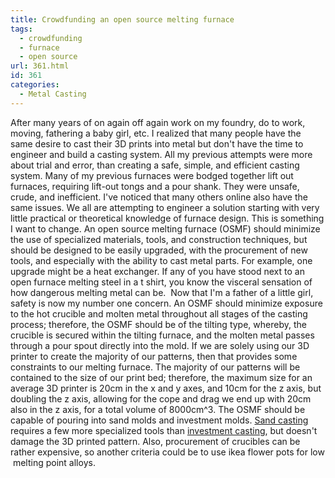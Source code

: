 ```yaml
---
title: Crowdfunding an open source melting furnace
tags:
  - crowdfunding
  - furnace
  - open source
url: 361.html
id: 361
categories:
  - Metal Casting
---
```


After many years of on again off again work on my foundry, do to work, moving, fathering a baby girl, etc. I realized that many people have the same desire to cast their 3D prints into metal but don't have the time to engineer and build a casting system. All my previous attempts were more about trial and error, than creating a safe, simple, and efficient casting system. Many of my previous furnaces were bodged together lift out furnaces, requiring lift-out tongs and a pour shank. They were unsafe, crude, and inefficient. I've noticed that many others online also have the same issues. We all are attempting to engineer a solution starting with very little practical or theoretical knowledge of furnace design. This is something I want to change. An open source melting furnace (OSMF) should minimize the use of specialized materials, tools, and construction techniques, but should be designed to be easily upgraded, with the procurement of new tools, and especially with the ability to cast metal parts. For example, one upgrade might be a heat exchanger. If any of you have stood next to an open furnace melting steel in a t shirt, you know the visceral sensation of how dangerous melting metal can be.  Now that I'm a father of a little girl, safety is now my number one concern. An OSMF should minimize exposure to the hot crucible and molten metal throughout all stages of the casting process; therefore, the OSMF should be of the tilting type, whereby, the crucible is secured within the tilting furnace, and the molten metal passes through a pour spout directly into the mold. If we are solely using our 3D printer to create the majority of our patterns, then that provides some constraints to our melting furnace. The majority of our patterns will be contained to the size of our print bed; therefore, the maximum size for an average 3D printer is 20cm in the x and y axes, and 10cm for the z axis, but doubling the z axis, allowing for the cope and drag we end up with 20cm also in the z axis, for a total volume of 8000cm^3. The OSMF should be capable of pouring into sand molds and investment molds. [Sand casting](http://en.wikipedia.org/wiki/Sand_casting "sand casting") requires a few more specialized tools than [investment casting](http://en.wikipedia.org/wiki/Investment_casting "investment casting"), but doesn't damage the 3D printed pattern. Also, procurement of crucibles can be rather expensive, so another criteria could be to use ikea flower pots for low  melting point alloys.